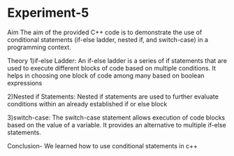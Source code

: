 # Experiment-5

Aim
The aim of the provided C++ code is to demonstrate the use of conditional statements (if-else ladder, nested if, and switch-case) in a programming context.

Theory
1)if-else Ladder: An if-else ladder is a series of if statements that are used to execute different blocks of code based on multiple conditions. It helps in choosing one block of code among many based on boolean expressions

2)Nested if Statements: Nested if statements are used to further evaluate conditions within an already established if or else block

3)switch-case: The switch-case statement allows execution of code blocks based on the value of a variable. It provides an alternative to multiple if-else statements.

Conclusion- We learned how to use conditional statements in c++
